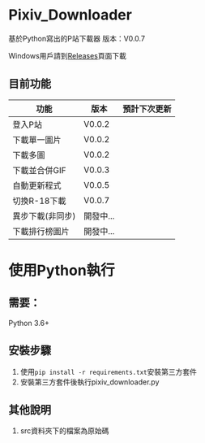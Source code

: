 # Pixiv_Downloader
基於Python寫出的P站下載器  版本：V0.0.7

Windows用戶請到[Releases](https://github.com/kirbyloco/Pixiv_Downloader/releases)頁面下載

## 目前功能
|功能|版本|預計下次更新|
|------------|---------|-|
|登入P站|V0.0.2||
|下載單一圖片|V0.0.2||
|下載多圖|V0.0.2||
|下載並合併GIF|V0.0.3||
|自動更新程式|V0.0.5||
|切換R-18下載|V0.0.7||
|異步下載(非同步)|開發中...||
|下載排行榜圖片|開發中...||

# 使用Python執行
## 需要：
Python 3.6+

## 安裝步驟
1. 使用`pip install -r requirements.txt`安裝第三方套件
2. 安裝第三方套件後執行pixiv_downloader.py

## 其他說明
1. src資料夾下的檔案為原始碼
